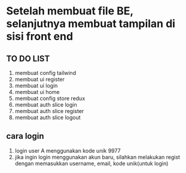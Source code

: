 # Setelah membuat file BE, selanjutnya membuat tampilan di sisi front end 

## TO DO LIST
1. membuat config tailwind
2. membuat ui register
3. membuat ui login
4. membuat ui home 
5. membuat config store redux
6. membuat auth slice login
7. membuat auth slice register
8. membuat auth slice logout

## cara login
1. login user A menggunakan kode unik 9977
2. jika ingin login menggunakan akun baru, silahkan melakukan regist dengan memasukkan username, email, kode unik(untuk login)
